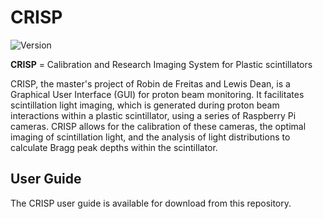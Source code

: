 # CRISP

![Version](https://img.shields.io/badge/version-1.0.0-blue.svg)

**CRISP** = Calibration and Research Imaging System for Plastic scintillators

CRISP, the master's project of Robin de Freitas and Lewis Dean, is a Graphical User Interface (GUI) for proton beam monitoring. It facilitates scintillation light imaging, which is generated during proton beam interactions within a plastic scintillator, using a series of Raspberry Pi cameras. CRISP allows for the calibration of these cameras, the optimal imaging of scintillation light, and the analysis of light distributions to calculate Bragg peak depths within the scintillator.

## User Guide
The CRISP user guide is available for download from this repository.




